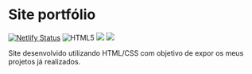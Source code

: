 # Site portfólio

[![Netlify Status](https://api.netlify.com/api/v1/badges/5cd09899-5d91-4504-9cd3-f1bcc7c011ba/deploy-status)](https://app.netlify.com/sites/carlos-magnum/deploys)
![HTML5](https://img.shields.io/badge/HTML5-E34F26?style=for-the-badge&logo=html5&logoColor=white)
<img src="https://img.shields.io/badge/CSS3-1572B6?style=for-the-badge&logo=css3&logoColor=white"/>
<img src="https://img.shields.io/badge/Visual_Studio_Code-0078D4?style=for-the-badge&logo=visual%20studio%20code&logoColor=white"/>

Site desenvolvido utilizando HTML/CSS com objetivo de expor os meus projetos já realizados.
